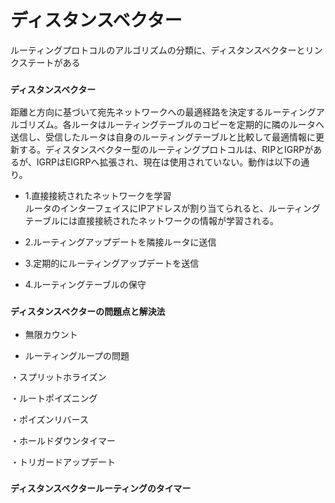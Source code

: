 # ディスタンスベクター
ルーティングプロトコルのアルゴリズムの分類に、ディスタンスベクターとリンクステートがある

### `ディスタンスベクター`
距離と方向に基づいて宛先ネットワークへの最適経路を決定するルーティングアルゴリズム。各ルータはルーティングテーブルのコピーを定期的に隣のルータへ送信し、受信したルータは自身のルーティングテーブルと比較して最適情報に更新する。ディスタンスベクター型のルーティングプロトコルは、RIPとIGRPがあるが、IGRPはEIGRPへ拡張され、現在は使用されていない。動作は以下の通り。

- 1.直接接続されたネットワークを学習  
ルータのインターフェイスにIPアドレスが割り当てられると、ルーティングテーブルには直接接続されたネットワークの情報が学習される。

- 2.ルーティングアップデートを隣接ルータに送信

- 3.定期的にルーティングアップデートを送信

- 4.ルーティングテーブルの保守

### `ディスタンスベクターの問題点と解決法`

- 無限カウント

- ルーティングループの問題

・スプリットホライズン

・ルートポイズニング

・ポイズンリバース

・ホールドダウンタイマー

・トリガードアップデート

### `ディスタンスベクタールーティングのタイマー`
